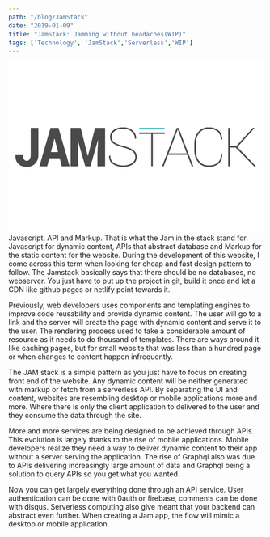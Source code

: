 ```yaml
---
path: "/blog/JamStack"
date: "2019-01-09"
title: "JamStack: Jamming without headaches(WIP)"
tags: ['Technology', 'JamStack','Serverless','WIP']
---
```

![](../images/jamstack.png)
Javascript, API and Markup. That is what the Jam in the stack stand for. Javascript for dynamic content, APIs that abstract database and Markup for the static content for the website. During the development of this website, I come across this term when looking for cheap and fast design pattern to follow. The Jamstack basically says that there should be no databases, no webserver. You just have to put up the project in git, build it once and let a CDN like github pages or netlify point towards it.

Previously, web developers uses components and templating engines to improve code reusability and provide dynamic content. The user will go to a link and the server will create the page with dynamic content and serve it to the user. The rendering process used to take a considerable amount of resource as it needs to do thousand of templates. There are ways around it like caching pages, but for small website that was less than a hundred page or when changes to content happen infrequently. 

The JAM stack is a simple pattern as you just have to focus on creating front end of the website. Any dynamic content will be neither generated with markup or fetch from a serverless API. By separating the UI and content, websites are resembling desktop or mobile applications more and more. Where there is only the client application to delivered to the user and they consume the data through the site.

More and more services are being designed to be achieved through APIs. This evolution is largely thanks to the rise of mobile applications. Mobile developers realize they need a way to deliver dynamic content to their app without a server serving the application. The rise of Graphql also was due to APIs delivering increasingly large amount of data and Graphql being a solution to query APIs so you get what you wanted.

Now you can get largely everything done through an API service. User authentication can be done with 0auth or firebase, comments can be done with disqus. Serverless computing also give meant that your backend can abstract even further. When creating a Jam app, the flow will mimic a desktop or mobile application.
